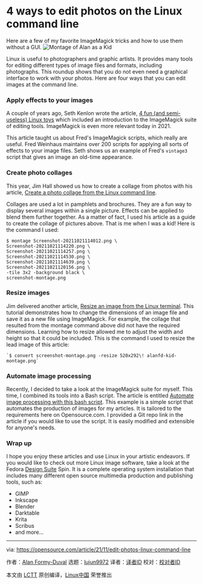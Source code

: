 [#]: subject: "4 ways to edit photos on the Linux command line"
[#]: via: "https://opensource.com/article/21/11/edit-photos-linux-command-line"
[#]: author: "Alan Formy-Duval https://opensource.com/users/alanfdoss"
[#]: collector: "lujun9972"
[#]: translator: " "
[#]: reviewer: " "
[#]: publisher: " "
[#]: url: " "

4 ways to edit photos on the Linux command line
======
Here are a few of my favorite ImageMagick tricks and how to use them
without a GUI.
![Montage of Alan as a Kid][1]

Linux is useful to photographers and graphic artists. It provides many tools for editing different types of image files and formats, including photographs. This roundup shows that you do not even need a graphical interface to work with your photos. Here are four ways that you can edit images at the command line.

### Apply effects to your images

A couple of years ago, Seth Kenlon wrote the article, [4 fun (and semi-useless) Linux toys][2] which included an introduction to the ImageMagick suite of editing tools. ImageMagick is even more relevant today in 2021.

This article taught us about Fred's ImageMagick scripts, which really are useful. Fred Weinhaus maintains over 200 scripts for applying all sorts of effects to your image files. Seth shows us an example of Fred's `vintage3` script that gives an image an old-time appearance.

### Create photo collages

This year, Jim Hall showed us how to create a collage from photos with his article, [Create a photo collage from the Linux command line][3].

Collages are used a lot in pamphlets and brochures. They are a fun way to display several images within a single picture. Effects can be applied to blend them further together. As a matter of fact, I used his article as a guide to create the collage of pictures above. That is me when I was a kid! Here is the command I used:


```
$ montage Screenshot-20211021114012.png \
Screenshot-20211021114220.png \
Screenshot-20211021114257.png \
Screenshot-20211021114530.png \
Screenshot-20211021114639.png \
Screenshot-20211021120156.png \
-tile 3x2 -background black \
screenshot-montage.png
```

### Resize images

Jim delivered another article, [Resize an image from the Linux terminal][4]. This tutorial demonstrates how to change the dimensions of an image file and save it as a new file using ImageMagick. For example, the collage that resulted from the montage command above did not have the required dimensions. Learning how to resize allowed me to adjust the width and height so that it could be included. This is the command I used to resize the lead image of this article:


```
`$ convert screenshot-montage.png -resize 520x292\! alanfd-kid-montage.png`
```

### Automate image processing

Recently, I decided to take a look at the ImageMagick suite for myself. This time, I combined its tools into a Bash script. The article is entitled [Automate image processing with this bash script][5]. This example is a simple script that automates the production of images for my articles. It is tailored to the requirements here on Opensource.com. I provided a Git repo link in the article if you would like to use the script. It is easily modified and extensible for anyone's needs.

### Wrap up

I hope you enjoy these articles and use Linux in your artistic endeavors. If you would like to check out more Linux image software, take a look at the Fedora [Design Suite][6] Spin. It is a complete operating system installation that includes many different open source multimedia production and publishing tools, such as:

  * GIMP
  * Inkscape
  * Blender
  * Darktable
  * Krita
  * Scribus
  * and more...



--------------------------------------------------------------------------------

via: https://opensource.com/article/21/11/edit-photos-linux-command-line

作者：[Alan Formy-Duval][a]
选题：[lujun9972][b]
译者：[译者ID](https://github.com/译者ID)
校对：[校对者ID](https://github.com/校对者ID)

本文由 [LCTT](https://github.com/LCTT/TranslateProject) 原创编译，[Linux中国](https://linux.cn/) 荣誉推出

[a]: https://opensource.com/users/alanfdoss
[b]: https://github.com/lujun9972
[1]: https://opensource.com/sites/default/files/styles/image-full-size/public/lead-images/alanfd-kid-montage.png?itok=r1kgXpLc (Montage of Alan as a Kid)
[2]: https://opensource.com/life/16/6/fun-and-semi-useless-toys-linux
[3]: https://opensource.com/article/21/9/photo-montage-imagemagick
[4]: https://opensource.com/article/21/9/resize-image-linux
[5]: https://opensource.com/article/21/10/image-processing-bash-script
[6]: https://labs.fedoraproject.org/en/design-suite/
